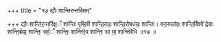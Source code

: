 +++
title = "१७ द्यौः शान्तिरन्तरिक्षम्"

+++
द्यौः शान्ति॑र॒न्तरि॑क्ष॒ँ शान्तिः॑ पृथि॒वी शान्ति॒रापः॒ शान्ति॒रोषध॑यः॒ शान्तिः॑। वन॒स्पत॑यः॒ शान्ति॒र्विश्वे॑ दे॒वाः शान्ति॒र्ब्रह्म॒ शान्तिः॒ सर्व॒ँ शान्तिः॒ शान्ति॑रे॒व शान्तिः॒ सा मा॒ शान्ति॑रेधि ॥१७ ॥
